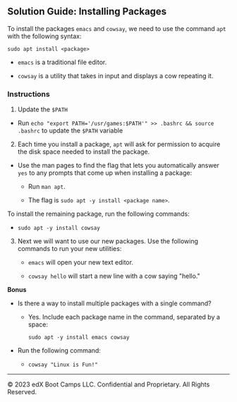 ## Solution Guide: Installing Packages

To install the packages `emacs` and `cowsay`, we need to use the command `apt` with the following syntax:
    
`sudo apt install <package>`

- `emacs` is a traditional file editor. 

- `cowsay` is a utility that takes in input and displays a cow repeating it. 

### Instructions

 1. Update the `$PATH` 

   - Run  `echo "export PATH='/usr/games:$PATH'" >> .bashrc && source .bashrc` to update the `$PATH` variable

2. Each time you install a package, `apt` will ask for permission to acquire the disk space needed to install the package.
  
-   Use the man pages to find the flag that lets you automatically answer `yes` to any prompts that come up when installing a package:

    -  Run `man apt`.

     - The flag is `sudo apt -y install <package name>`.

To install the remaining package, run the following commands:

- `sudo apt -y install cowsay`

3. Next we will want to use our new packages. Use the following commands to run your new utilities:

   - `emacs` will open your new text editor.  

   - `cowsay hello` will start a new line with a cow saying "hello."
  
**Bonus**

- Is there a way to install multiple packages with a single command?
    - Yes. Include each package name in the command, separated by a space: 
    
      `sudo apt -y install emacs cowsay`

- Run the following command:

   - `cowsay "Linux is Fun!"`
   
---
© 2023 edX Boot Camps LLC. Confidential and Proprietary. All Rights Reserved.

